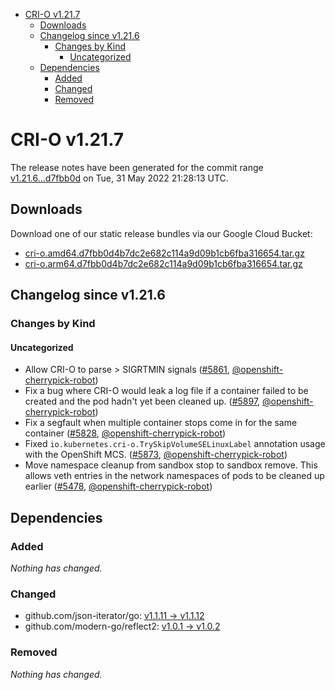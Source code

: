 - [CRI-O v1.21.7](#cri-o-v1217)
  - [Downloads](#downloads)
  - [Changelog since v1.21.6](#changelog-since-v1216)
    - [Changes by Kind](#changes-by-kind)
      - [Uncategorized](#uncategorized)
  - [Dependencies](#dependencies)
    - [Added](#added)
    - [Changed](#changed)
    - [Removed](#removed)

# CRI-O v1.21.7

The release notes have been generated for the commit range
[v1.21.6...d7fbb0d](https://github.com/cri-o/cri-o/compare/v1.21.6...d7fbb0d4b7dc2e682c114a9d09b1cb6fba316654) on Tue, 31 May 2022 21:28:13 UTC.

## Downloads

Download one of our static release bundles via our Google Cloud Bucket:

- [cri-o.amd64.d7fbb0d4b7dc2e682c114a9d09b1cb6fba316654.tar.gz](https://storage.googleapis.com/k8s-conform-cri-o/artifacts/cri-o.amd64.d7fbb0d4b7dc2e682c114a9d09b1cb6fba316654.tar.gz)
- [cri-o.arm64.d7fbb0d4b7dc2e682c114a9d09b1cb6fba316654.tar.gz](https://storage.googleapis.com/k8s-conform-cri-o/artifacts/cri-o.arm64.d7fbb0d4b7dc2e682c114a9d09b1cb6fba316654.tar.gz)

## Changelog since v1.21.6

### Changes by Kind

#### Uncategorized
 - Allow CRI-O to parse > SIGRTMIN signals ([#5861](https://github.com/cri-o/cri-o/pull/5861), [@openshift-cherrypick-robot](https://github.com/openshift-cherrypick-robot))
 - Fix a bug where CRI-O would leak a log file if a container failed to be created and the pod hadn't yet been cleaned up. ([#5897](https://github.com/cri-o/cri-o/pull/5897), [@openshift-cherrypick-robot](https://github.com/openshift-cherrypick-robot))
 - Fix a segfault when multiple container stops come in for the same container ([#5828](https://github.com/cri-o/cri-o/pull/5828), [@openshift-cherrypick-robot](https://github.com/openshift-cherrypick-robot))
 - Fixed `io.kubernetes.cri-o.TrySkipVolumeSELinuxLabel` annotation usage with the OpenShift MCS. ([#5873](https://github.com/cri-o/cri-o/pull/5873), [@openshift-cherrypick-robot](https://github.com/openshift-cherrypick-robot))
 - Move namespace cleanup from sandbox stop to sandbox remove. This allows veth entries in the network namespaces of pods to be cleaned up earlier ([#5478](https://github.com/cri-o/cri-o/pull/5478), [@openshift-cherrypick-robot](https://github.com/openshift-cherrypick-robot))

## Dependencies

### Added
_Nothing has changed._

### Changed
- github.com/json-iterator/go: [v1.1.11 → v1.1.12](https://github.com/json-iterator/go/compare/v1.1.11...v1.1.12)
- github.com/modern-go/reflect2: [v1.0.1 → v1.0.2](https://github.com/modern-go/reflect2/compare/v1.0.1...v1.0.2)

### Removed
_Nothing has changed._
